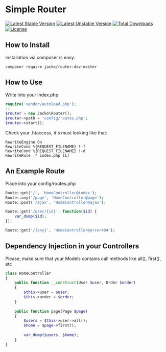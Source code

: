Simple Router
================================================================================
[![Latest Stable Version](https://poser.pugx.org/jacko/router/v/stable)](https://packagist.org/packages/jacko/router)
[![Latest Unstable Version](https://poser.pugx.org/jacko/router/v/unstable)](https://packagist.org/packages/jacko/router)
[![Total Downloads](https://poser.pugx.org/jacko/router/downloads)](https://packagist.org/packages/jacko/router)
[![License](https://poser.pugx.org/jacko/router/license)](https://packagist.org/packages/jacko/router)


How to Install
--------------------------------------------------------------------------------
Installation via composer is easy:

	composer require jacko/router:dev-master

How to Use
--------------------------------------------------------------------------------
Write into your index.php:

```php
require('vendor/autoload.php');
//
$router = new Jacko\Router();
$router->path = 'config/routes.php';
$router->start();
```
Check your .htaccess, it's must looking like that:
```htaccess
RewriteEngine On
RewriteCond %{REQUEST_FILENAME} !-f
RewriteCond %{REQUEST_FILENAME} !-d
RewriteRule .* index.php [L]
```

An Example Route
--------------------------------------------------------------------------------
Place into your config/routes.php
```php
Route::get('/', 'HomeController@index');
Route::any('/page', 'HomeController@page');
Route::post('/ajax', 'HomeController@ajax');

Route::get('/user/{id}', function($id) {
    var_dump($id);
});

Route::get('/{any}', 'HomeController@error404');
```

Dependency Injection in your Controllers
--------------------------------------------------------------------------------
Please, make sure that your Models contains call methods like all(), first(), etc
```php
class HomeController
{
	public function __construct(User $user, Order $order)
	{
		$this->user = $user;
		$this->order = $order;
	}
	
	public function page(Page $page)
	{
		$users = $this->user->all();
		$home = $page->first();
		
		var_dump($users, $home);
	}
}
```
